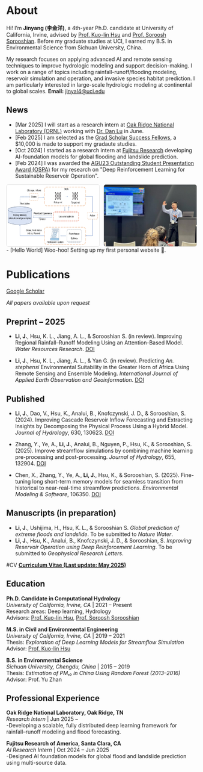 # About

Hi! I’m **Jinyang (李金洋)**, a 4th-year Ph.D. candidate at University of California, Irvine, advised by [Prof. Kuo-lin Hsu](https://chrs.web.uci.edu/chrs_directory.php) and [Prof. Soroosh Sorooshian](https://engineering.uci.edu/users/soroosh-sorooshian). Before my graduate studies at UCI, I earned my B.S. in Environmental Science from Sichuan University, China. 

My research focuses on applying advanced AI and remote sensing techniques to improve hydrologic modeling and support decision-making. I work on a range of topics including rainfall-runoff/flooding modeling, reservoir simulation and operation, and invasive species habitat prediction. I am particularly interested in large-scale hydrologic modeling at continental to global scales.
**Email:** jinyal4@uci.edu


## News

- [Mar 2025] I will start as a research intern at [Oak Ridge National Laboratory (ORNL)](https://www.ornl.gov/) working with [Dr. Dan Lu](https://www.ornl.gov/staff-profile/dan-lu) in June.
- [Feb 2025] I am selected as the [Grad Scholar Success Fellows](https://grad.uci.edu/fellowships/graduate-scholar-success-fund-i/), a $10,000 is made to support my gradaute studies.
- [Oct 2024] I started as a research intern at [Fujitsu Research](https://www.fujitsu.com/us/about/businesspolicy/tech/rd/) developing AI-foundation models for global flooding and landslide prediction.  
- [Feb 2024] I was awarded the [AGU23 Outstanding Student Presentation Award (OSPA)](https://www.agu.org/honors/ospa/past-recipients) for my research on "Deep Reinforcement Learning for Sustainable Reservoir Operation".  
<div style="display:flex;gap:10px;margin-top:8px;">
  <img src="/images/DQN.png" style="width:49%;border:1px solid #ddd;border-radius:6px;">
  <img src="/images/presentation.jpg" style="width:49%;border:1px solid #ddd;border-radius:6px;">
</div>
- [Hello World] Woo-hoo! Setting up my first personal website 🥳.<br>


# Publications

[Google Scholar](https://scholar.google.com/citations?user=hjCN9ccAAAAJ&hl=en)

_All papers available upon request_


## Preprint – 2025

- **Li, J.**, Hsu, K. L., Jiang, A. L., & Sorooshian S. (in review). Improving Regional Rainfall–Runoff Modeling Using an Attention-Based Model. *Water Resources Research*. [DOI](https://doi.org/10.22541/essoar.174690684.43716119/v1)

- **Li, J.**, Hsu, K. L., Jiang, A. L., & Yan G. (in review). Predicting *An. stephensi* Environmental Suitability in the Greater Horn of Africa Using Remote Sensing and Ensemble Modeling. *International Journal of Applied Earth Observation and Geoinformation*. [DOI](https://doi.org/10.2139/ssrn.5218877)

## Published

- **Li, J.**, Dao, V., Hsu, K., Analui, B., Knofczynski, J. D., & Sorooshian, S. (2024). Improving Cascade Reservoir Inflow Forecasting and Extracting Insights by Decomposing the Physical Process Using a Hybrid Model. *Journal of Hydrology*, 630, 130623. [DOI](https://doi.org/10.1016/j.jhydrol.2024.130623)

- Zhang, Y., Ye, A., **Li, J.**, Analui, B., Nguyen, P., Hsu, K., & Sorooshian, S. (2025). Improve streamflow simulations by combining machine learning pre-processing and post-processing. *Journal of Hydrology*, 655, 132904. [DOI](https://doi.org/10.1016/j.jhydrol.2025.132904)

- Chen, X., Zhang, Y., Ye, A., **Li, J.**, Hsu, K., & Sorooshian, S. (2025). Fine-tuning long short-term memory models for seamless transition from historical to near-real-time streamflow predictions. *Environmental Modeling & Software*, 106350. [DOI](https://doi.org/10.1016/j.envsoft.2025.106350)

## Manuscripts (in preparation)

- **Li, J.**,  Ushijima, H., Hsu, K. L., & Sorooshian S. *Global prediction of extreme floods and landslide*. To be submitted to *Nature Water*.
- **Li, J.**, Hsu, K., Analui, B., Knofczynski, J. D., & Sorooshian, S. *Improving Reservoir Operation using Deep Reinforcement Learning*. To be submitted to *Geophysical Research Letters*.

#CV
[**Curriculum Vitae (Last update: May 2025)**](/files/Jinyang,%20Li_CV_202505.pdf)

## Education

**Ph.D. Candidate in Computational Hydrology**  
*University of California, Irvine, CA* | 2021 – Present  
Research areas: Deep learning, Hydrology<br>
Advisors: [Prof. Kuo-lin Hsu](https://chrs.web.uci.edu/chrs_directory.php), [Prof. Soroosh Sorooshian](https://engineering.uci.edu/users/soroosh-sorooshian)


**M.S. in Civil and Environmental Engineering**  
*University of California, Irvine, CA* | 2019 – 2021  
Thesis: *Exploration of Deep Learning Models for Streamflow Simulation*  
Advisor: [Prof. Kuo-lin Hsu](https://chrs.web.uci.edu/chrs_directory.php)

**B.S. in Environmental Science**  
*Sichuan University, Chengdu, China* | 2015 – 2019  
Thesis: *Estimation of PM₁₀ in China Using Random Forest (2013–2016)*  
Advisor: Prof. Yu Zhan

## Professional Experience

**Oak Ridge National Laboratory, Oak Ridge, TN**<br>
*Research Intern* | Jun 2025 – <br>
 -Developing a scalable, fully distributed deep learning framework for rainfall–runoff modeling and flood forecasting.

**Fujitsu Research of America, Santa Clara, CA**<br>
*AI Research Intern* | Oct 2024 – Jun 2025  
 -Designed AI foundation models for global flood and landslide prediction using multi-source data.
